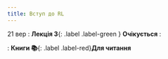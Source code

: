 ```yaml
---
title: Вступ до RL
---
```


21 вер
: **Лекція 3**{: .label .label-green } **Очікується**
  : 


: **Книги 📚**{: .label .label-red}**Для читання**

